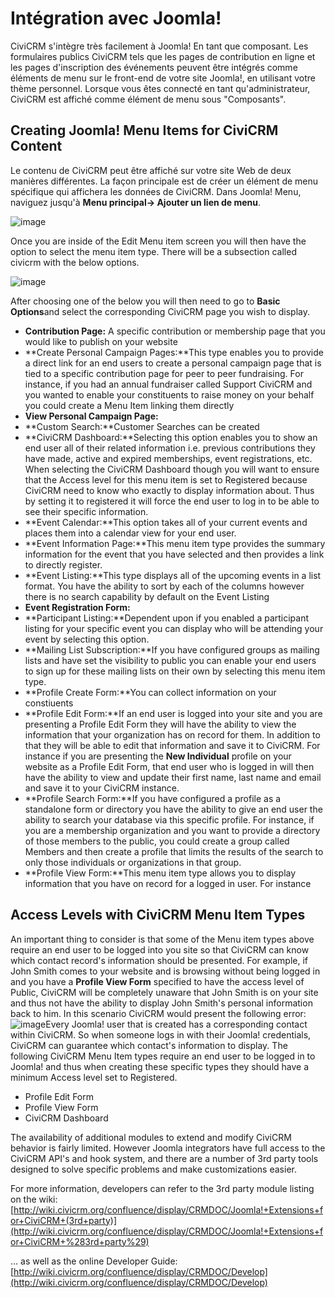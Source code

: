 Intégration avec Joomla!
=======================

CiviCRM s'intègre très facilement à Joomla! En tant que composant.
Les formulaires publics CiviCRM tels que les pages de contribution en ligne et les pages d'inscription des événements peuvent être intégrés comme éléments de menu sur le front-end de votre site Joomla!, en utilisant votre thème personnel. Lorsque vous êtes connecté en tant qu'administrateur, CiviCRM est affiché comme élément de menu sous "Composants".


Creating Joomla! Menu Items for CiviCRM Content
-----------------------------------------------
Le contenu de CiviCRM peut être affiché sur votre site Web de deux manières différentes. La façon principale est de créer un élément de menu spécifique qui affichera les données de CiviCRM. Dans Joomla! Menu, naviguez jusqu'à **Menu principal-> Ajouter un lien de menu**.



![image](../img/z_sprint14_Joomla!_Menu%20Item%20Type.png)

Once you are inside of the Edit Menu item screen you will then have the option to select the menu item type. There will be a subsection called civicrm with the below options.

![image](../img/z_sprint14_joomla!_Civi_Options.png)

After choosing one of the below you will then need to go to **Basic
Options**and select the corresponding CiviCRM page you wish to display.



-   **Contribution Page:** A specific contribution or membership page
    that you would like to publish on your website
-   **Create Personal Campaign Pages:**This type enables you to provide
    a direct link for an end users to create a personal campaign page
    that is tied to a specific contribution page for peer to peer
    fundraising. For instance, if you had an annual fundraiser called
    Support CiviCRM and you wanted to enable your constituents to raise
    money on your behalf you could create a Menu Item linking them
    directly
-   **View Personal Campaign Page:**
-   **Custom Search:**Customer Searches can be created
-   **CiviCRM Dashboard:**Selecting this option enables you to show an
    end user all of their related information i.e. previous
    contributions they have made, active and expired memberships, event
    registrations, etc. When selecting the CiviCRM Dashboard though you
    will want to ensure that the Access level for this menu item is set
    to Registered because CiviCRM need to know who exactly to display
    information about. Thus by setting it to registered it will force
    the end user to log in to be able to see their specific
    information.
-   **Event Calendar:**This option takes all of your current events and
    places them into a calendar view for your end user.
-   **Event Information Page:**This menu item type provides the summary
    information for the event that you have selected and then provides a
    link to directly register.
-   **Event Listing:**This type displays all of the upcoming events in a
    list format. You have the ability to sort by each of the columns
    however there is no search capability by default on the Event
    Listing
-   **Event Registration Form:**
-   **Participant Listing:**Dependent upon if you enabled a participant
    listing for your specific event you can display who will be
    attending your event by selecting this option.
-   **Mailing List Subscription:**If you have configured groups as
    mailing lists and have set the visibility to public you can enable
    your end users to sign up for these mailing lists on their own by
    selecting this menu item type.
-   **Profile Create Form:**You can collect information on your
    constiuents
-   **Profile Edit Form:**If an end user is logged into your site and
    you are presenting a Profile Edit Form they will have the ability to
    view the information that your organization has on record for them.
    In addition to that they will be able to edit that information and
    save it to CiviCRM. For instance if you are presenting the **New
    Individual** profile on your website as a Profile Edit Form, that
    end user who is logged in will then have the ability to view and
    update their first name, last name and email and save it to your
    CiviCRM instance.
-   **Profile Search Form:**If you have configured a profile as a
    standalone form or directory you have the ability to give an end
    user the ability to search your database via this specific profile.
    For instance, if you are a membership organization and you want to
    provide a directory of those members to the public, you could create
    a group called Members and then create a profile that limits the
    results of the search to only those individuals or organizations in
    that group.
-   **Profile View Form:**This menu item type allows you to display
    information that you have on record for a logged in user. For
    instance

Access Levels with CiviCRM Menu Item Types
-------------------------------------------

An important thing to consider is that some of the Menu item types above
require an end user to be logged into you site so that CiviCRM can know
which contact record's information should be presented. For example, if
John Smith comes to your website and is browsing without being logged in
and you have a **Profile View Form** specified to have the access level
of Public, CiviCRM will be completely unaware that John Smith is on your
site and thus not have the ability to display John Smith's personal
information back to him. In this scenario CiviCRM would present the
following error:![image](../img/z_sprint14_wordpress_error.png)Every Joomla!
user that is created has a corresponding contact within CiviCRM. So when
someone logs in with their Joomla! credentials, CiviCRM can guarantee
which contact's information to display. The following CiviCRM Menu Item
types require an end user to be logged in to Joomla! and thus when
creating these specific types they should have a minimum Access level
set to Registered.

-   Profile Edit Form
-   Profile View Form
-   CiviCRM Dashboard

The availability of additional modules to extend and modify CiviCRM
behavior is fairly limited. However Joomla integrators have full access
to the CiviCRM API's and hook system, and there are a number of 3rd
party tools designed to solve specific problems and make customizations
easier. 

For more information, developers can refer to the 3rd party module
listing on the wiki: 
[http://wiki.civicrm.org/confluence/display/CRMDOC/Joomla!+Extensions+for+CiviCRM+(3rd+party)](http://wiki.civicrm.org/confluence/display/CRMDOC/Joomla!+Extensions+for+CiviCRM+%283rd+party%29)

 
… as well as the online Developer Guide: 
[http://wiki.civicrm.org/confluence/display/CRMDOC/Develop](http://wiki.civicrm.org/confluence/display/CRMDOC/Develop)
